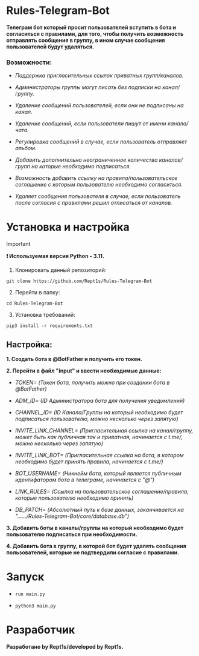 # Rules-Telegram-Bot

__Телеграм бот который просит пользователей вступить в бота и согласиться с правилами, для того, чтобы получить возможность отправлять сообщения в группу, в ином случае сообщения пользователей будут удаляться.__

### Возможности:

- _Поддержка пригласительных ссылок приватных групп/каналов._
  
- _Администраторы группы могут писать без подписки на канал/группу._
  
- _Удаление сообщений пользователей, если они не подписаны на канал._
  
- _Удаление сообщений, если пользователи пишут от имени канала/чата._
  
- _Регулировка сообщений в случае, если пользователь отправляет альбом._

- _Добавить дополнительно неограниченное количество каналов/групп на которые необходимо подписаться._

- _Возможность добавить ссылку на правила/пользовательское соглашение с которым пользователю необходимо согласиться._

- _Удаляет сообщения пользователя в случае, если пользователь после согласия с правилами решил отписаться от каналов._



# Установка и настройка

> [!IMPORTANT]
> __❗ Используемая версия Python - 3.11.__

1. Клонировать данный репозиторий:

```git clone https://github.com/Rept1s/Rules-Telegram-Bot```

2. Перейти в папку:

```cd Rules-Telegram-Bot```

3. Установка требований:

```pip3 install -r requirements.txt```

## Настройка:

__1. Создать бота в @BotFather и получить его токен.__

__2. Перейти в файл "input" и ввести необходимые данные:__

- _TOKEN= (Токен бота, получить можно при создании бота в @BotFather)_

- _ADM_ID= (ID Администратора бота для получения уведомлений)_

- _CHANNEL_ID= (ID Канала/Группы на который необходимо будет подписаться пользователю, можно несколько через запятую)_

- _INVITE_LINK_CHANNEL= (Пригласительная ссылка на канал/группу, может быть как публичная так и приватная, начинается с t.me/, можно несколько через запятую)_

- _INVITE_LINK_BOT= (Пригласительная ссылка на бота, в котором необходимо будет принять правила, начинается с t.me/)_

- _BOT_USERNAME= (Никнейм бота, который является публичным идентифатором бота в телеграме, начинается с "@")_

- _LINK_RULES= (Ссылка на пользовательское соглашение/правила, которые пользователю необходимо принять)_

- _DB_PATCH= (Абсолютный путь к базе данных, заканчивается на "....../Rules-Telegram-Bot/core/database.db")_

__3. Добавить боты в каналы/группы на который необходимо будет пользователю подписаться при необходимости.__

__4. Добавить бота в группу, в которой бот будет удалять сообщения пользователей, которые не подтвердили согласие с правилами.__


# Запуск

- ```run main.py```
  
- ```python3 main.py```
  
# Разработчик

__Разработано by Rept1s/developed by Rept1s.__
